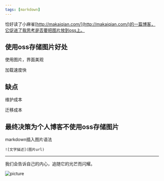 ```yaml
---
tags: [markdown]
---
```

恰好读了小麻雀[http://makaiqian.com/](http://makaiqian.com/)的一篇博客，它促进了我思考是否要把图片放到oss上。

## 使用oss存储图片好处
使用图片，界面美观

加载速度快

## 缺点

维护成本

迁移成本

## 最终决策为个人博客不使用oss存储图片

markdown插入图片语法
```
![文字描述](图片url)
```

---
我们会告诉自己的内心，追随它的光芒而闪耀。

![picture](/blog/upload/images/55c5cef8-ee02-11e7-9d4b-8c859043cc97.png)
